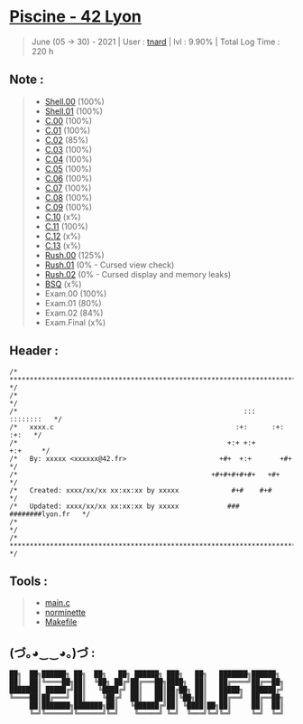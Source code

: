 # [Piscine - 42 Lyon](https://www.42lyon.fr/)
> June (05 -> 30) - 2021 | User : [tnard](https://profile.intra.42.fr/users/tnard/) | lvl : 9.90% | Total Log Time : 220 h

## Note :<br />
> - [Shell.00](https://github.com/PandeoF1/piscine-42/tree/main/shell00) (100%)<br />
> - [Shell.01](https://github.com/PandeoF1/piscine-42/tree/main/shell01) (100%)<br />
> - [C.00](https://github.com/PandeoF1/piscine-42/tree/main/c00) (100%)<br />
> - [C.01](https://github.com/PandeoF1/piscine-42/tree/main/c01) (100%)<br />
> - [C.02](https://github.com/PandeoF1/piscine-42/tree/main/c02) (85%)<br />
> - [C.03](https://github.com/PandeoF1/piscine-42/tree/main/c03) (100%)<br />
> - [C.04](https://github.com/PandeoF1/piscine-42/tree/main/c04) (100%)<br />
> - [C.05](https://github.com/PandeoF1/piscine-42/tree/main/c05) (100%)<br />
> - [C.06](https://github.com/PandeoF1/piscine-42/tree/main/c06) (100%)<br />
> - [C.07](https://github.com/PandeoF1/piscine-42/tree/main/c07) (100%)<br />
> - [C.08](https://github.com/PandeoF1/piscine-42/tree/main/c08) (100%)<br />
> - [C.09](https://github.com/PandeoF1/piscine-42/tree/main/c09) (100%)<br />
> - [C.10](https://github.com/PandeoF1/piscine-42/tree/main/c10) (x%)<br />
> - [C.11](https://github.com/PandeoF1/piscine-42/tree/main/c11) (100%)<br />
> - [C.12](https://github.com/PandeoF1/piscine-42/tree/main/c12) (x%)<br />
> - [C.13](https://github.com/PandeoF1/piscine-42/tree/main/c13) (x%)<br />
> - [Rush.00](https://github.com/PandeoF1/piscine-42/tree/main/rush00) (125%)<br />
> - [Rush.01](https://github.com/PandeoF1/piscine-42/tree/main/rush01) (0% - Cursed view check)<br />
> - [Rush.02](https://github.com/PandeoF1/piscine-42/tree/main/rush02) (0% - Cursed display and memory leaks)<br />
> - [BSQ](https://github.com/PandeoF1/piscine-42/tree/main/bsq) (x%)<br />
> - Exam.00 (100%)<br />
> - Exam.01 (80%)<br />
> - Exam.02 (84%)<br />
> - Exam.Final (x%)<br />

## Header :
```` 
/* ************************************************************************** */
/*                                                                            */
/*                                                        :::      ::::::::   */
/*   xxxx.c                                             :+:      :+:    :+:   */
/*                                                    +:+ +:+         +:+     */
/*   By: xxxxx <xxxxxx@42.fr>                       +#+  +:+       +#+        */
/*                                                +#+#+#+#+#+   +#+           */
/*   Created: xxxx/xx/xx xx:xx:xx by xxxxx             #+#    #+#             */
/*   Updated: xxxx/xx/xx xx:xx:xx by xxxxx            ###   ########lyon.fr   */
/*                                                                            */
/* ************************************************************************** */
````

## Tools :
 > - [main.c](https://www.notion.so/alexheritier/Main-C-944afbadae554ae5a7875256dd7db277) <br />
 > - [norminette](https://github.com/42School/norminette) <br />
 > - [Makefile](https://nicomedes.assistedcoding.eu/#/app/makefilegen) <br />

## (づ｡◕‿‿◕｡)づ :
```
██╗  ██╗██████╗ ██╗  ██╗   ██╗ ██████╗ ███╗   ██╗   ███████╗██████╗ 
██║  ██║╚════██╗██║  ╚██╗ ██╔╝██╔═══██╗████╗  ██║   ██╔════╝██╔══██╗
███████║ █████╔╝██║   ╚████╔╝ ██║   ██║██╔██╗ ██║   █████╗  ██████╔╝
╚════██║██╔═══╝ ██║    ╚██╔╝  ██║   ██║██║╚██╗██║   ██╔══╝  ██╔══██╗
     ██║███████╗███████╗██║   ╚██████╔╝██║ ╚████║██╗██║     ██║  ██║
     ╚═╝╚══════╝╚══════╝╚═╝    ╚═════╝ ╚═╝  ╚═══╝╚═╝╚═╝     ╚═╝  ╚═╝
```